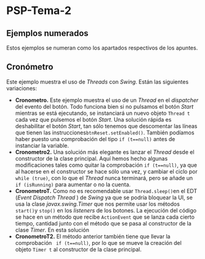 # PSP-Tema-2
## Ejemplos numerados
Estos ejemplos se numeran como los apartados respectivos de los apuntes.

## Cronómetro
Este ejemplo muestra el uso de *Threads* con *Swing*. Están las siguientes variaciones:

 - **Cronometro.** Este ejemplo muestra el uso de un *Thread* en el *dispatcher* del evento del botón. Todo funciona bien si no pulsamos el botón *Start* mientras se está ejecutando,  se instanciará un nuevo objeto `Thread t` cada vez que pulsemos el botón *Start*. Una solución rápida es deshabilitar el botón *Start*, tan sólo tenemos que descomentar las líneas que tienen las instrucciones`btnReset.setEnabled()`. También podíamos haber puesto una comprobación del tipo `if (t==null)` antes de instanciar la variable.
 - **Cronometro2.** Una solución más elegante es lanzar el *Thread* desde el constructor de la clase principal. Aquí hemos hecho algunas modificaciones tales como quitar la comprobación `if (t==null)`, ya que al hacerse en el constructor se hace sólo una vez, y cambiar el ciclo por `while (true)`, con lo que el *Thread* nunca terminará, pero se añade un `if (isRunning)` para aumentar o no la cuenta.
 - **CronometroT.** Como no es recomendable usar `Thread.sleep()`en el EDT (*Event Dispatch Thread* ) de *Swing* ya que se podría bloquear la UI, se usa la clase *javax.swing.Timer* que nos permite usar los métodos `start()`y `stop()` en los *listeners* de los botones. La ejecución del código se hace en un método que recibe `ActionEvent` que se lanza cada cierto tiempo, cantidad junto con el método que se pasa al constructor de la clase *Timer*. En esta solución 
 - **CronometroT2.** El método anterior también tiene que llevar la comprobación ` if (t==null)`,  por lo que se mueve la creación del objeto `Timer t` al constructor de la clase principal.
<!--stackedit_data:
eyJoaXN0b3J5IjpbMTg1NjQ4MDg4NSw1MTAyMjk1OTcsMTc3NT
MxNzMyMywxOTU5MzE1NTYwLC0xMzUyOTY3OTMsLTE0OTc4MDA0
NSwxMDgyNTE1OTY4LC0yMTM5NjY3MjcyLDExNjc2MDEyMzVdfQ
==
-->
